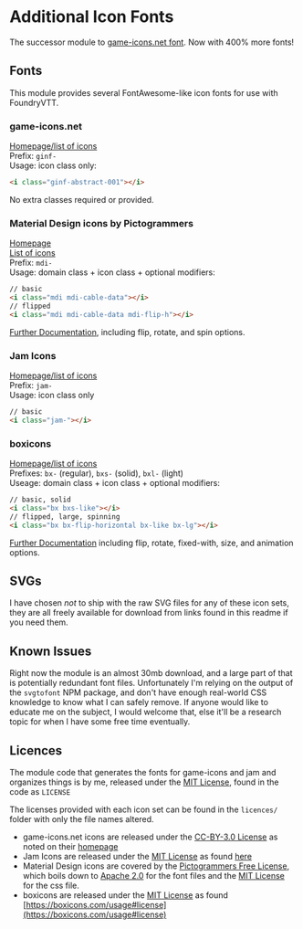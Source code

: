 # Additional Icon Fonts

The successor module to [game-icons.net font](https://github.com/esheyw/game-icons-net-font). Now with 400% more fonts!

## Fonts

This module provides several FontAwesome-like icon fonts for use with FoundryVTT.

### game-icons.net

[Homepage/list of icons](https://game-icons.net/)  
Prefix: `ginf-`  
Usage: icon class only:

```html
<i class="ginf-abstract-001"></i>
```

No extra classes required or provided.

### Material Design icons by Pictogrammers

[Homepage](https://pictogrammers.com/)  
[List of icons](https://pictogrammers.com/library/mdi/)  
Prefix: `mdi-`  
Usage: domain class + icon class + optional modifiers:

```html
// basic
<i class="mdi mdi-cable-data"></i>
// flipped
<i class="mdi mdi-cable-data mdi-flip-h"></i>
```

[Further Documentation](https://pictogrammers.com/docs/library/mdi/getting-started/webfont/#basic-example), including flip, rotate, and spin options.

### Jam Icons

[Homepage/list of icons](https://jam-icons.com/)  
Prefix: `jam-`  
Usage: icon class only

```html
// basic
<i class="jam-"></i>
```

### boxicons

[Homepage/list of icons](https://boxicons.com/)  
Prefixes: `bx-` (regular), `bxs-` (solid), `bxl-` (light)  
Useage: domain class + icon class + optional modifiers:

```html
// basic, solid
<i class="bx bxs-like"></i>
// flipped, large, spinning
<i class="bx bx-flip-horizontal bx-like bx-lg"></i>
```

[Further Documentation](https://boxicons.com/usage#styling) including flip, rotate, fixed-with, size, and animation options.

## SVGs

I have chosen *not* to ship with the raw SVG files for any of these icon sets, they are all freely available for download from links found in this readme if you need them.

## Known Issues

Right now the module is an almost 30mb download, and a large part of that is potentially redundant font files. Unfortunately I'm relying on the output of the `svgtofont` NPM package, and don't have enough real-world CSS knowledge to know what I can safely remove. If anyone would like to educate me on the subject, I would welcome that, else it'll be a research topic for when I have some free time eventually.

## Licences

The module code that generates the fonts for game-icons and jam and organizes things is by me, released under the [MIT License](https://opensource.org/licenses/MIT), found in the code as `LICENSE`  

The licenses provided with each icon set can be found in the `licences/` folder with only the file names altered.

- game-icons.net icons are released under the [CC-BY-3.0 License](http://creativecommons.org/licenses/by/3.0/) as noted on their [homepage](https://game-icons.net/)
- Jam Icons are released under the [MIT License](https://opensource.org/licenses/MIT) as found [here](https://github.com/michaelampr/jam/blob/master/LICENSE)
- Material Design icons are covered by the [Pictogrammers Free License](https://pictogrammers.com/docs/general/license/), which boils down to [Apache 2.0]((https://www.apache.org/licenses/LICENSE-2.0)) for the font files and the [MIT License](https://opensource.org/licenses/MIT) for the css file.
- boxicons are released under the [MIT License](https://opensource.org/licenses/MIT) as found [https://boxicons.com/usage#license](https://boxicons.com/usage#license)
